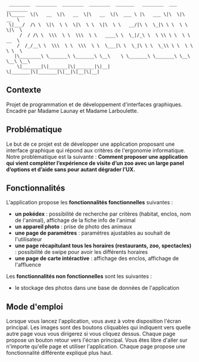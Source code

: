 ```
 ________  ________  ________  ________  _______   ________  ___  ________     
|\_____  \|\   __  \|\   __  \|\   __  \|\  ___ \ |\   ___ \|\  \|\   __  \    
 \|___/  /\ \  \|\  \ \  \|\  \ \  \|\  \ \   __/|\ \  \_|\ \ \  \ \  \|\  \   
     /  / /\ \  \\\  \ \  \\\  \ \   ____\ \  \_|/_\ \  \ \\ \ \  \ \   __  \  
    /  /_/__\ \  \\\  \ \  \\\  \ \  \___|\ \  \_|\ \ \  \_\\ \ \  \ \  \ \  \ 
   |\________\ \_______\ \_______\ \__\    \ \_______\ \_______\ \__\ \__\ \__\
    \|_______|\|_______|\|_______|\|__|     \|_______|\|_______|\|__|\|__|\|__|
```

## Contexte

Projet de programmation et de développement d'interfaces graphiques. Encadré par Madame Launay et Madame Larboulette.

## Problématique
Le but de ce projet est de développer une application proposant une interface graphique qui répond aux critères de l'ergonomie informatique. Notre problématique est la suivante :
**Comment proposer une application qui vient compléter l’expérience de visite d’un zoo avec un large panel d’options et d’aide sans pour autant dégrader l’UX.**

## Fonctionnalités
L'application propose les **fonctionnalités fonctionnelles** suivantes :
 - **un pokédex** : possibilité de recherche par critères (habitat, enclos, nom de l'animal), affichage de la fiche info de l'animal
 - **un appareil photo** : prise de photo des animaux
 - **une page de paramètres** : paramètres ajustables au souhait de l'utilisateur
 - **une page récapitulant tous les horaires (restaurants, zoo, spectacles)** : possibilité de swipe pour avoir les différents horaires
 - **une page de carte intéractive** : affichage des enclos, affichage de l'affluence

Les **fonctionnalités non fonctionnelles** sont les suivantes :
 - le stockage des photos dans une base de données de l'application

## Mode d'emploi

Lorsque vous lancez l'application, vous avez à votre disposition l'écran principal. Les images sont des boutons cliquables qui indiquent vers quelle autre page vous vous dirigerez si vous cliquez dessus.
Chaque page propose un bouton retour vers l'écran principal. Vous êtes libre d'aller sur n'importe qu'elle page et utiliser l'application. Chaque page propose une fonctionnalité différente expliqué plus haut.

